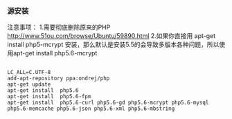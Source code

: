 <h3>源安装</h3>
注意事项：  
1.需要彻底删除原来的PHP <a href="http://www.51ou.com/browse/Ubuntu/59890.html">http://www.51ou.com/browse/Ubuntu/59890.html</a>  
2.如果你直接用 apt-get install php5-mcrypt 安装，那么默认是安装5.5的会导致多版本各种问题，所以使用apt-get install php5.6-mcrypt  
<pre><code>   
LC_ALL=C.UTF-8   
add-apt-repository ppa:ondrej/php   
apt-get update  
apt-get install  php5.6  
apt-get install  php5.6-fpm  
apt-get install  php5.6-curl php5.6-gd php5.6-mcrypt php5.6-mysql php5.6-memcache php5.6-json php5.6-xml php5.6-mbstring
</code></pre>
